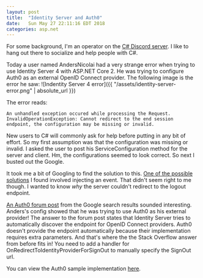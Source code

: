 ```yaml
---
layout: post
title:  "Identity Server and Auth0"
date:	Sun May 27 22:11:16 EDT 2018
categories: asp.net
---
```

For some background, I'm an operator on the [C# Discord server](http://aka.ms/csharp-discord). I like to hang out there to socialize and help people with C#. 

Today a user named AndersNicolai had a very strange error when trying to use Identity Server 4 with ASP.NET Core 2. He was trying to configure Auth0 as an external OpenID Connect provider. The following image is the error he saw:
![Indentity Server 4 error]({{ "/assets/identity-server-error.png" | absolute_url }})

The error reads:
~~~
An unhandled exception occured while processing the Request.
InvalidOperationException: Cannot redirect to the end session endpoint, the configuration may be missing or invalid.
~~~

New users to C# will commonly ask for help before putting in any bit of effort. So my first assumption was that the configuration was missing or invalid. I asked the user to post his ServiceConfiguration method for the server and client. Hm, the configurations seemed to look correct. So next I busted out the Google.

It took me a bit of Googling to find the solution to this. [One of the possible solutions](https://stackoverflow.com/a/49815962/1217412) I found involved injecting an event. That didn't seem right to me though. I wanted to know _why_ the server couldn't redirect to the logout endpoint.

[An Auth0 forum post](https://community.auth0.com/t/asp-net-core-migrate-from-1-1-to-2-0/7997) from the Google search results sounded interesting. Anders's config showed that he was trying to use Auth0 as his external provider! The answer to the forum post states that Identity Server tries to automatically discover the endpoint for OpenID Connect providers. Auth0 doesn't provide the endpoint automatically because their implementation requires extra parameters. And that's where the the Stack Overflow answer from before fits in! You need to add a handler for OnRedirectToIdentityProviderForSignOut to manually specify the SignOut url.

You can view the Auth0 sample implementation [here](https://github.com/auth0-samples/auth0-aspnetcore-mvc-samples/blob/master/Quickstart/01-Login/SampleMvcApp/Startup.cs#L63).
